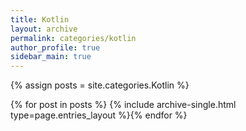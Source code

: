 ```yaml
---
title: Kotlin
layout: archive
permalink: categories/kotlin
author_profile: true
sidebar_main: true
---
```




{% assign posts = site.categories.Kotlin %}

{% for post in posts %} {% include archive-single.html type=page.entries_layout %}{% endfor %}

